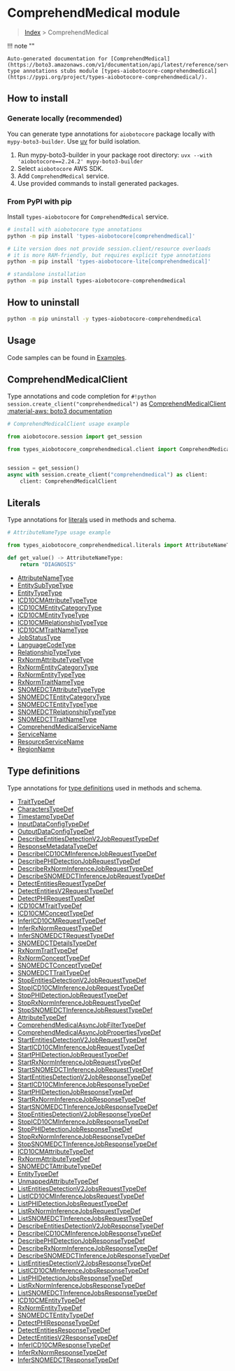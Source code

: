 # ComprehendMedical module

> [Index](../README.md) > ComprehendMedical


!!! note ""

    Auto-generated documentation for [ComprehendMedical](https://boto3.amazonaws.com/v1/documentation/api/latest/reference/services/comprehendmedical.html#comprehendmedical)
    type annotations stubs module [types-aiobotocore-comprehendmedical](https://pypi.org/project/types-aiobotocore-comprehendmedical/).

## How to install

### Generate locally (recommended)

You can generate type annotations for `aiobotocore` package locally with `mypy-boto3-builder`.
Use [uv](https://docs.astral.sh/uv/getting-started/installation/) for build isolation.

1. Run mypy-boto3-builder in your package root directory: `uvx --with 'aiobotocore==2.24.2' mypy-boto3-builder`
1. Select `aiobotocore` AWS SDK.
1. Add `ComprehendMedical` service.
1. Use provided commands to install generated packages.



### From PyPI with pip

Install `types-aiobotocore` for `ComprehendMedical` service.

```bash
# install with aiobotocore type annotations
python -m pip install 'types-aiobotocore[comprehendmedical]'

# Lite version does not provide session.client/resource overloads
# it is more RAM-friendly, but requires explicit type annotations
python -m pip install 'types-aiobotocore-lite[comprehendmedical]'

# standalone installation
python -m pip install types-aiobotocore-comprehendmedical
```



## How to uninstall

```bash
python -m pip uninstall -y types-aiobotocore-comprehendmedical
```

## Usage

Code samples can be found in [Examples](./usage.md).

## ComprehendMedicalClient

Type annotations and code completion for  `#!python session.create_client("comprehendmedical")` as [ComprehendMedicalClient](./client.md)
[:material-aws: boto3 documentation](https://boto3.amazonaws.com/v1/documentation/api/latest/reference/services/comprehendmedical.html#ComprehendMedical.Client)

```python
# ComprehendMedicalClient usage example

from aiobotocore.session import get_session

from types_aiobotocore_comprehendmedical.client import ComprehendMedicalClient


session = get_session()
async with session.create_client("comprehendmedical") as client:
    client: ComprehendMedicalClient
```








## Literals

Type annotations for [literals](./literals.md) used in methods and schema.

```python
# AttributeNameType usage example

from types_aiobotocore_comprehendmedical.literals import AttributeNameType

def get_value() -> AttributeNameType:
    return "DIAGNOSIS"
```

- [AttributeNameType](./literals.md#attributenametype)
- [EntitySubTypeType](./literals.md#entitysubtypetype)
- [EntityTypeType](./literals.md#entitytypetype)
- [ICD10CMAttributeTypeType](./literals.md#icd10cmattributetypetype)
- [ICD10CMEntityCategoryType](./literals.md#icd10cmentitycategorytype)
- [ICD10CMEntityTypeType](./literals.md#icd10cmentitytypetype)
- [ICD10CMRelationshipTypeType](./literals.md#icd10cmrelationshiptypetype)
- [ICD10CMTraitNameType](./literals.md#icd10cmtraitnametype)
- [JobStatusType](./literals.md#jobstatustype)
- [LanguageCodeType](./literals.md#languagecodetype)
- [RelationshipTypeType](./literals.md#relationshiptypetype)
- [RxNormAttributeTypeType](./literals.md#rxnormattributetypetype)
- [RxNormEntityCategoryType](./literals.md#rxnormentitycategorytype)
- [RxNormEntityTypeType](./literals.md#rxnormentitytypetype)
- [RxNormTraitNameType](./literals.md#rxnormtraitnametype)
- [SNOMEDCTAttributeTypeType](./literals.md#snomedctattributetypetype)
- [SNOMEDCTEntityCategoryType](./literals.md#snomedctentitycategorytype)
- [SNOMEDCTEntityTypeType](./literals.md#snomedctentitytypetype)
- [SNOMEDCTRelationshipTypeType](./literals.md#snomedctrelationshiptypetype)
- [SNOMEDCTTraitNameType](./literals.md#snomedcttraitnametype)
- [ComprehendMedicalServiceName](./literals.md#comprehendmedicalservicename)
- [ServiceName](./literals.md#servicename)
- [ResourceServiceName](./literals.md#resourceservicename)
- [RegionName](./literals.md#regionname)




## Type definitions

Type annotations for [type definitions](./type_defs.md) used in methods and schema.

- [TraitTypeDef](./type_defs.md#traittypedef)
- [CharactersTypeDef](./type_defs.md#characterstypedef)
- [TimestampTypeDef](./type_defs.md#timestamptypedef)
- [InputDataConfigTypeDef](./type_defs.md#inputdataconfigtypedef)
- [OutputDataConfigTypeDef](./type_defs.md#outputdataconfigtypedef)
- [DescribeEntitiesDetectionV2JobRequestTypeDef](./type_defs.md#describeentitiesdetectionv2jobrequesttypedef)
- [ResponseMetadataTypeDef](./type_defs.md#responsemetadatatypedef)
- [DescribeICD10CMInferenceJobRequestTypeDef](./type_defs.md#describeicd10cminferencejobrequesttypedef)
- [DescribePHIDetectionJobRequestTypeDef](./type_defs.md#describephidetectionjobrequesttypedef)
- [DescribeRxNormInferenceJobRequestTypeDef](./type_defs.md#describerxnorminferencejobrequesttypedef)
- [DescribeSNOMEDCTInferenceJobRequestTypeDef](./type_defs.md#describesnomedctinferencejobrequesttypedef)
- [DetectEntitiesRequestTypeDef](./type_defs.md#detectentitiesrequesttypedef)
- [DetectEntitiesV2RequestTypeDef](./type_defs.md#detectentitiesv2requesttypedef)
- [DetectPHIRequestTypeDef](./type_defs.md#detectphirequesttypedef)
- [ICD10CMTraitTypeDef](./type_defs.md#icd10cmtraittypedef)
- [ICD10CMConceptTypeDef](./type_defs.md#icd10cmconcepttypedef)
- [InferICD10CMRequestTypeDef](./type_defs.md#infericd10cmrequesttypedef)
- [InferRxNormRequestTypeDef](./type_defs.md#inferrxnormrequesttypedef)
- [InferSNOMEDCTRequestTypeDef](./type_defs.md#infersnomedctrequesttypedef)
- [SNOMEDCTDetailsTypeDef](./type_defs.md#snomedctdetailstypedef)
- [RxNormTraitTypeDef](./type_defs.md#rxnormtraittypedef)
- [RxNormConceptTypeDef](./type_defs.md#rxnormconcepttypedef)
- [SNOMEDCTConceptTypeDef](./type_defs.md#snomedctconcepttypedef)
- [SNOMEDCTTraitTypeDef](./type_defs.md#snomedcttraittypedef)
- [StopEntitiesDetectionV2JobRequestTypeDef](./type_defs.md#stopentitiesdetectionv2jobrequesttypedef)
- [StopICD10CMInferenceJobRequestTypeDef](./type_defs.md#stopicd10cminferencejobrequesttypedef)
- [StopPHIDetectionJobRequestTypeDef](./type_defs.md#stopphidetectionjobrequesttypedef)
- [StopRxNormInferenceJobRequestTypeDef](./type_defs.md#stoprxnorminferencejobrequesttypedef)
- [StopSNOMEDCTInferenceJobRequestTypeDef](./type_defs.md#stopsnomedctinferencejobrequesttypedef)
- [AttributeTypeDef](./type_defs.md#attributetypedef)
- [ComprehendMedicalAsyncJobFilterTypeDef](./type_defs.md#comprehendmedicalasyncjobfiltertypedef)
- [ComprehendMedicalAsyncJobPropertiesTypeDef](./type_defs.md#comprehendmedicalasyncjobpropertiestypedef)
- [StartEntitiesDetectionV2JobRequestTypeDef](./type_defs.md#startentitiesdetectionv2jobrequesttypedef)
- [StartICD10CMInferenceJobRequestTypeDef](./type_defs.md#starticd10cminferencejobrequesttypedef)
- [StartPHIDetectionJobRequestTypeDef](./type_defs.md#startphidetectionjobrequesttypedef)
- [StartRxNormInferenceJobRequestTypeDef](./type_defs.md#startrxnorminferencejobrequesttypedef)
- [StartSNOMEDCTInferenceJobRequestTypeDef](./type_defs.md#startsnomedctinferencejobrequesttypedef)
- [StartEntitiesDetectionV2JobResponseTypeDef](./type_defs.md#startentitiesdetectionv2jobresponsetypedef)
- [StartICD10CMInferenceJobResponseTypeDef](./type_defs.md#starticd10cminferencejobresponsetypedef)
- [StartPHIDetectionJobResponseTypeDef](./type_defs.md#startphidetectionjobresponsetypedef)
- [StartRxNormInferenceJobResponseTypeDef](./type_defs.md#startrxnorminferencejobresponsetypedef)
- [StartSNOMEDCTInferenceJobResponseTypeDef](./type_defs.md#startsnomedctinferencejobresponsetypedef)
- [StopEntitiesDetectionV2JobResponseTypeDef](./type_defs.md#stopentitiesdetectionv2jobresponsetypedef)
- [StopICD10CMInferenceJobResponseTypeDef](./type_defs.md#stopicd10cminferencejobresponsetypedef)
- [StopPHIDetectionJobResponseTypeDef](./type_defs.md#stopphidetectionjobresponsetypedef)
- [StopRxNormInferenceJobResponseTypeDef](./type_defs.md#stoprxnorminferencejobresponsetypedef)
- [StopSNOMEDCTInferenceJobResponseTypeDef](./type_defs.md#stopsnomedctinferencejobresponsetypedef)
- [ICD10CMAttributeTypeDef](./type_defs.md#icd10cmattributetypedef)
- [RxNormAttributeTypeDef](./type_defs.md#rxnormattributetypedef)
- [SNOMEDCTAttributeTypeDef](./type_defs.md#snomedctattributetypedef)
- [EntityTypeDef](./type_defs.md#entitytypedef)
- [UnmappedAttributeTypeDef](./type_defs.md#unmappedattributetypedef)
- [ListEntitiesDetectionV2JobsRequestTypeDef](./type_defs.md#listentitiesdetectionv2jobsrequesttypedef)
- [ListICD10CMInferenceJobsRequestTypeDef](./type_defs.md#listicd10cminferencejobsrequesttypedef)
- [ListPHIDetectionJobsRequestTypeDef](./type_defs.md#listphidetectionjobsrequesttypedef)
- [ListRxNormInferenceJobsRequestTypeDef](./type_defs.md#listrxnorminferencejobsrequesttypedef)
- [ListSNOMEDCTInferenceJobsRequestTypeDef](./type_defs.md#listsnomedctinferencejobsrequesttypedef)
- [DescribeEntitiesDetectionV2JobResponseTypeDef](./type_defs.md#describeentitiesdetectionv2jobresponsetypedef)
- [DescribeICD10CMInferenceJobResponseTypeDef](./type_defs.md#describeicd10cminferencejobresponsetypedef)
- [DescribePHIDetectionJobResponseTypeDef](./type_defs.md#describephidetectionjobresponsetypedef)
- [DescribeRxNormInferenceJobResponseTypeDef](./type_defs.md#describerxnorminferencejobresponsetypedef)
- [DescribeSNOMEDCTInferenceJobResponseTypeDef](./type_defs.md#describesnomedctinferencejobresponsetypedef)
- [ListEntitiesDetectionV2JobsResponseTypeDef](./type_defs.md#listentitiesdetectionv2jobsresponsetypedef)
- [ListICD10CMInferenceJobsResponseTypeDef](./type_defs.md#listicd10cminferencejobsresponsetypedef)
- [ListPHIDetectionJobsResponseTypeDef](./type_defs.md#listphidetectionjobsresponsetypedef)
- [ListRxNormInferenceJobsResponseTypeDef](./type_defs.md#listrxnorminferencejobsresponsetypedef)
- [ListSNOMEDCTInferenceJobsResponseTypeDef](./type_defs.md#listsnomedctinferencejobsresponsetypedef)
- [ICD10CMEntityTypeDef](./type_defs.md#icd10cmentitytypedef)
- [RxNormEntityTypeDef](./type_defs.md#rxnormentitytypedef)
- [SNOMEDCTEntityTypeDef](./type_defs.md#snomedctentitytypedef)
- [DetectPHIResponseTypeDef](./type_defs.md#detectphiresponsetypedef)
- [DetectEntitiesResponseTypeDef](./type_defs.md#detectentitiesresponsetypedef)
- [DetectEntitiesV2ResponseTypeDef](./type_defs.md#detectentitiesv2responsetypedef)
- [InferICD10CMResponseTypeDef](./type_defs.md#infericd10cmresponsetypedef)
- [InferRxNormResponseTypeDef](./type_defs.md#inferrxnormresponsetypedef)
- [InferSNOMEDCTResponseTypeDef](./type_defs.md#infersnomedctresponsetypedef)

